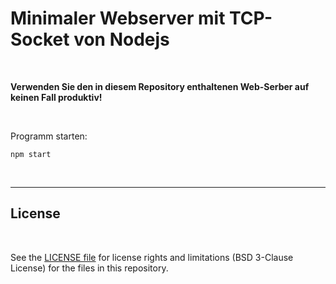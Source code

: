 # Minimaler Webserver mit TCP-Socket von Nodejs #

<br>

**Verwenden Sie den in diesem Repository enthaltenen Web-Serber auf keinen Fall produktiv!**

<br>

Programm starten:
```
npm start
```

<br>

----

## License ##

<br>

See the [LICENSE file](LICENSE.md) for license rights and limitations (BSD 3-Clause License)
for the files in this repository.

<br>